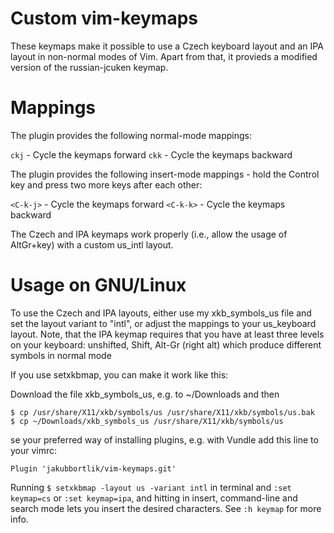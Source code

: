 Custom vim-keymaps
==================
These keymaps make it possible to use a Czech keyboard layout and an IPA layout
in non-normal modes of Vim. Apart from that, it provieds a modified version of
the russian-jcuken keymap.

Mappings 
========

The plugin provides the following normal-mode mappings:

`ckj` - Cycle the keymaps forward
`ckk` - Cycle the keymaps backward

The plugin provides the following insert-mode mappings - hold the Control key
and press two more keys after each other:

`<C-k-j>` - Cycle the keymaps forward
`<C-k-k>` - Cycle the keymaps backward

The Czech and IPA keymaps work properly (i.e., allow the usage of AltGr+key)
with a custom us_intl layout.

Usage on GNU/Linux
==================

To use the Czech and IPA layouts, either use my xkb_symbols_us file and set the
layout variant to "intl", or adjust the mappings to your us_keyboard layout.
Note, that the IPA keymap requires that you have at least three levels on your
keyboard: unshifted, Shift, Alt-Gr (right alt) which produce different symbols
in normal mode

If you use setxkbmap, you can make it work like this:

Download the file xkb_symbols_us, e.g. to ~/Downloads and then
```
$ cp /usr/share/X11/xkb/symbols/us /usr/share/X11/xkb/symbols/us.bak
$ cp ~/Downloads/xkb_symbols_us /usr/share/X11/xkb/symbols/us
```

se your preferred way of installing plugins, e.g. with Vundle add this line to your vimrc:
```
Plugin 'jakubbortlik/vim-keymaps.git'
```

Running ```$ setxkbmap -layout us -variant intl``` in terminal and ```:set
keymap=cs``` or ```:set keymap=ipa```, and hitting <Ctrl-6> in insert,
command-line and search mode lets you insert the desired characters. See ```:h
keymap``` for more info.
